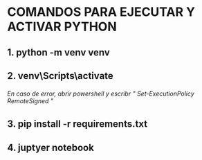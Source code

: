 # COMANDOS PARA EJECUTAR Y ACTIVAR PYTHON

## 1. python -m venv venv 

## 2. venv\Scripts\activate

###### En caso de error, abrir powershell y escribr " Set-ExecutionPolicy RemoteSigned "

## 3. pip install -r requirements.txt

## 4. juptyer notebook